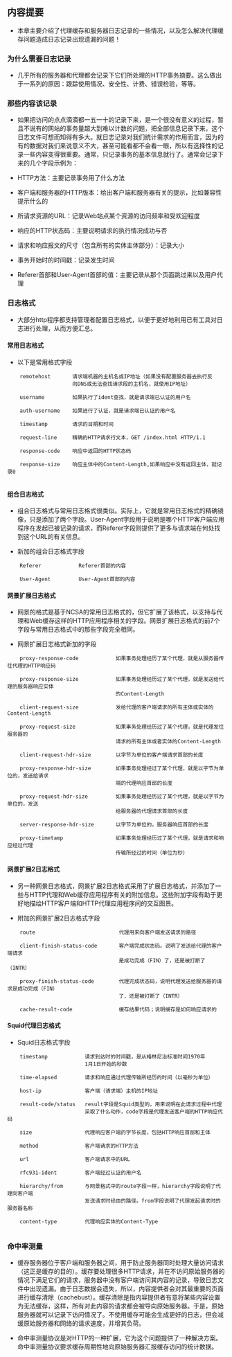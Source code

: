 ## 内容提要

* 本章主要介绍了代理缓存和服务器日志记录的一些情况，以及怎么解决代理缓存问题造成日志记录出现遗漏的问题！

### 为什么需要日志记录

* 几乎所有的服务器和代理都会记录下它们所处理的HTTP事务摘要。这么做出于一系列的原因：跟踪使用情况、安全性、计费、错误检验，等等。

### 那些内容该记录

* 如果把访问的点点滴滴都一五一十的记录下来，是一个很没有意义的过程，暂且不说有的网站的事务量超大到难以计数的问题，把全部信息记录下来，这个日志文件可想而知得有多大。就日志记录对我们统计需求的作用而言，因为的有的数据对我们来说意义不大，甚至可能看都不会看一眼，所以有选择性的记录一些内容变得很重要。通常，只记录事务的基本信息就行了。通常会记录下来的几个字段示例为：

- HTTP方法：主要记录事务用了什么方法

- 客户端和服务器的HTTP版本：给出客户端和服务器有关的提示，比如兼容性提示什么的

- 所请求资源的URL：记录Web站点某个资源的访问频率和受欢迎程度

- 响应的HTTP状态码：主要说明请求的执行情况成功与否

- 请求和响应报文的尺寸（包含所有的实体主体部分）：记录大小

- 事务开始时的时间戳：记录发生时间

- Referer首部和User-Agent首部的值：主要记录从那个页面跳过来以及用户代理

### 日志格式

* 大部分http程序都支持管理者配置日志格式，以便于更好地利用已有工具对日志进行处理，从而方便汇总。

#### 常用日志格式

* 以下是常用格式字段

```
	remotehost       请求端机器的主机名或IP地址（如果没有配置服务器去执行反
					 向DNS或无法查找请求段的主机名，就使用IP地址）

	username         如果执行了ident查找，就是请求端已认证的用户名

	auth-username    如果进行了认证，就是请求端已认证的用户名

	timestamp        请求的日期和时间

	request-line     精确的HTTP请求行文本，GET /index.html HTTP/1.1

	response-code    响应中返回的HTTP状态码

	response-size    响应主体中的Content-Length,如果响应中没有返回主体，就记录0


```


#### 组合日志格式

* 组合日志格式与常用日志格式很类似。实际上，它就是常用日志格式的精确镜像，只是添加了两个字段。User-Agent字段用于说明是哪个HTTP客户端应用程序在发起已被记录的请求，而Referer字段则提供了更多与请求端在何处找到这个URL的有关信息。

* 新加的组合日志格式字段

```
	Referer            Referer首部的内容

	User-Agent         User-Agent首部的内容

```

#### 网景扩展日志格式

* 网景的格式是基于NCSA的常用日志格式的，但它扩展了该格式，以支持与代理和Web缓存这样的HTTP应用程序相关的字段。网景扩展日志格式的前7个字段与常用日志格式中的那些字段完全相同。

* 网景扩展日志格式新加的字段

```
	proxy-response-code            如果事务处理经历了某个代理，就是从服务器传往代理的HTTP响应码

	proxy-response-size            如果事务处理经历过了某个代理，就是发送给代理的服务器响应实体
								   的Content-Length

	client-request-size 		   发给代理的客户端请求的所有主体或实体的Content-Length

	proxy-request-size			   如果事务处理经历过了某个代理，就是代理发往服务器的
								   请求的所有主体或者实体的Content-Length

	client-request-hdr-size		   以字节为单位的客户端请求首部的长度

	proxy-response-hdr-size		   如果事务处理经过了某个代理，就是以字节为单位的，发送给请求
								   端的代理响应首部的长度

	proxy-request-hdr-size         如果事务处理经历过了某个代理，就是以字节为单位的，发送
								   给服务器的代理请求首部的长度

	server-response-hdr-size       以字节为单位的，服务器响应首部的长度

	proxy-timetamp				   如果事务处理经历过了某个代理，就是请求和响应经过代理
								   传输所经过的时间（单位为秒）

```

#### 网景扩展2日志格式

* 另一种网景日志格式，网景扩展2日志格式采用了扩展日志格式，并添加了一些与HTTP代理和Web缓存应用程序有关的附加信息。这些附加字段有助于更好地描绘HTTP客户端和HTTP代理应用程序间的交互图景。

* 附加的网景扩展2日志格式字段

```
	route                           代理用来向客户端发送请求的路径

	client-finish-status-code       客户端完成状态码。说明了发送给代理的客户端请求
									是成功完成（FIN）了，还是被打断了（INTR）

	proxy-finish-status-code		代理完成状态码，说明代理发送给服务器的请求是成功完成（FIN）
									了，还是被打断了（INTR）

	cache-result-code				缓存结果代码；说明缓存是如何响应请求的

```

#### Squid代理日志格式

* Squid日志格式字段

```
	timestamp            请求到达时的时间戳，是从格林尼治标准时间1970年
						 1月1日开始的秒数

	time-elapsed		 请求和响应通过代理传输所经历的时间（以毫秒为单位）

	host-ip				 客户端（请求端）主机的IP地址

	result-code/status   result字段是Squid类型的，用来说明在此请求过程中代理
						 采取了什么动作，code字段是代理发送客户端的HTTP响应代码

	size 				 代理响应客户端的字节长度，包括HTTP响应首部和主体

	method               客户端请求的HTTP方法

	url                  客户端请求中的URL

	rfc931-ident         客户端经过认证的用户名

	hierarchy/from       与网景格式中的route字段一样，hierarchy字段说明了代理向客户端
						 发送请求时经由的路径。from字段说明了代理发起请求时的服务器名称

	content-type 		 代理响应实体的Content-Type


```

### 命中率测量 

* 缓存服务器位于客户端和服务器之间，用于防止服务器同时处理大量访问请求（这正是缓存的目的）。缓存要处理很多HTTP请求，并在不访问原始服务器的情况下满足它们的请求，服务器中没有客户端访问其内容的记录，导致日志文件中出现遗漏。由于日志数据会遗失，所以，内容提供者会对其最重要的页面进行缓存清除（cachebust）。缓存清除是指内容提供者有意将某些内容设置为无法缓存，这样，所有对此内容的请求都会被导向原始服务器。于是，原始服务器就可以记录下访问情况了。不使用缓存可能会生成更好的日志，但会减缓原始服务器和网络的请求速度，并增其负荷。

* 命中率测量协议是对HTTP的一种扩展，它为这个问题提供了一种解决方案。命中率测量协议要求缓存周期性地向原始服务器汇报缓存访问的统计数据。